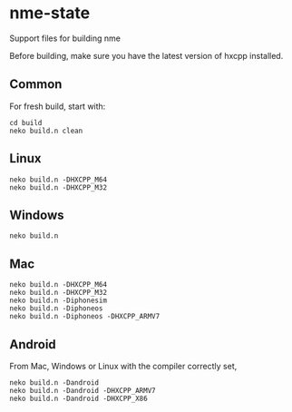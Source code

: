 nme-state
=========

Support files for building nme

Before building, make sure you have the latest version of hxcpp installed.

Common
------
For fresh build, start with:
```
cd build
neko build.n clean
```

Linux
-----
```
neko build.n -DHXCPP_M64
neko build.n -DHXCPP_M32
```

Windows
-------
```
neko build.n
```

Mac
---
```
neko build.n -DHXCPP_M64
neko build.n -DHXCPP_M32
neko build.n -Diphonesim
neko build.n -Diphoneos
neko build.n -Diphoneos -DHXCPP_ARMV7
```

Android
-------
From Mac, Windows or Linux with the compiler correctly set,
```
neko build.n -Dandroid
neko build.n -Dandroid -DHXCPP_ARMV7
neko build.n -Dandroid -DHXCPP_X86
```
